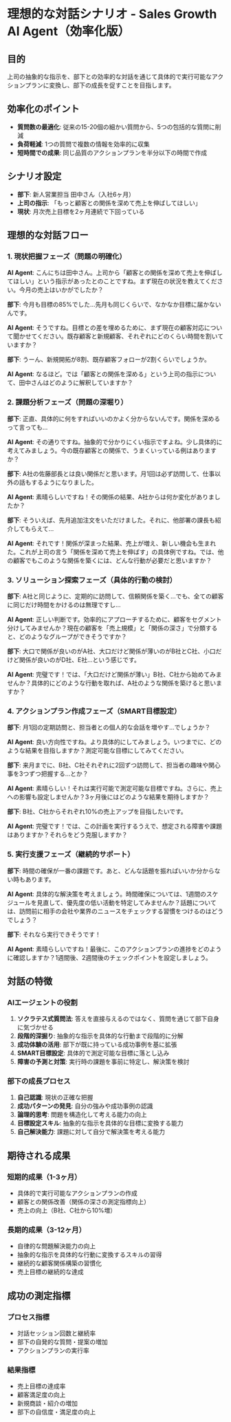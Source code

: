 # 理想的な対話シナリオ - Sales Growth AI Agent（効率化版）

## 目的
上司の抽象的な指示を、部下との効率的な対話を通じて具体的で実行可能なアクションプランに変換し、部下の成長を促すことを目指します。

## 効率化のポイント
- **質問数の最適化**: 従来の15-20個の細かい質問から、5つの包括的な質問に削減
- **負荷軽減**: 1つの質問で複数の情報を効率的に収集
- **短時間での成果**: 同じ品質のアクションプランを半分以下の時間で作成

## シナリオ設定
- **部下**: 新人営業担当 田中さん（入社6ヶ月）
- **上司の指示**: 「もっと顧客との関係を深めて売上を伸ばしてほしい」
- **現状**: 月次売上目標を2ヶ月連続で下回っている

## 理想的な対話フロー

### 1. 現状把握フェーズ（問題の明確化）

**AI Agent**: こんにちは田中さん。上司から「顧客との関係を深めて売上を伸ばしてほしい」という指示があったとのことですね。まず現在の状況を教えてください。今月の売上はいかがでしたか？

**部下**: 今月も目標の85%でした...先月も同じくらいで、なかなか目標に届かないんです。

**AI Agent**: そうですね。目標との差を埋めるために、まず現在の顧客対応について聞かせてください。既存顧客と新規顧客、それぞれにどのくらい時間を割いていますか？

**部下**: うーん、新規開拓が8割、既存顧客フォローが2割くらいでしょうか。

**AI Agent**: なるほど。では「顧客との関係を深める」という上司の指示について、田中さんはどのように解釈していますか？

### 2. 課題分析フェーズ（問題の深堀り）

**部下**: 正直、具体的に何をすればいいのかよく分からないんです。関係を深めるって言っても...

**AI Agent**: その通りですね。抽象的で分かりにくい指示ですよね。少し具体的に考えてみましょう。今の既存顧客との関係で、うまくいっている例はありますか？

**部下**: A社の佐藤部長とは良い関係だと思います。月1回は必ず訪問して、仕事以外の話もするようになりました。

**AI Agent**: 素晴らしいですね！その関係の結果、A社からは何か変化がありましたか？

**部下**: そういえば、先月追加注文をいただけました。それに、他部署の課長も紹介してもらえて...

**AI Agent**: それです！関係が深まった結果、売上が増え、新しい機会も生まれた。これが上司の言う「関係を深めて売上を伸ばす」の具体例ですね。では、他の顧客でもこのような関係を築くには、どんな行動が必要だと思いますか？

### 3. ソリューション探索フェーズ（具体的行動の検討）

**部下**: A社と同じように、定期的に訪問して、信頼関係を築く...でも、全ての顧客に同じだけ時間をかけるのは無理ですし...

**AI Agent**: 正しい判断です。効率的にアプローチするために、顧客をセグメント分けしてみませんか？現在の顧客を「売上規模」と「関係の深さ」で分類すると、どのようなグループができそうですか？

**部下**: 大口で関係が良いのがA社、大口だけど関係が薄いのがB社とC社、小口だけど関係が良いのがD社、E社...という感じです。

**AI Agent**: 完璧です！では、「大口だけど関係が薄い」B社、C社から始めてみませんか？具体的にどのような行動を取れば、A社のような関係を築けると思いますか？

### 4. アクションプラン作成フェーズ（SMART目標設定）

**部下**: 月1回の定期訪問と、担当者との個人的な会話を増やす...でしょうか？

**AI Agent**: 良い方向性ですね。より具体的にしてみましょう。いつまでに、どのような結果を目指しますか？測定可能な目標にしてみてください。

**部下**: 来月までに、B社、C社それぞれに2回ずつ訪問して、担当者の趣味や関心事を3つずつ把握する...とか？

**AI Agent**: 素晴らしい！それは実行可能で測定可能な目標ですね。さらに、売上への影響も設定しませんか？3ヶ月後にはどのような結果を期待しますか？

**部下**: B社、C社からそれぞれ10%の売上アップを目指したいです。

**AI Agent**: 完璧です！では、この計画を実行するうえで、想定される障害や課題はありますか？それらをどう克服しますか？

### 5. 実行支援フェーズ（継続的サポート）

**部下**: 時間の確保が一番の課題です。あと、どんな話題を振ればいいか分からない時もあります。

**AI Agent**: 具体的な解決策を考えましょう。時間確保については、1週間のスケジュールを見直して、優先度の低い活動を特定してみませんか？話題については、訪問前に相手の会社や業界のニュースをチェックする習慣をつけるのはどうでしょう？

**部下**: それなら実行できそうです！

**AI Agent**: 素晴らしいですね！最後に、このアクションプランの進捗をどのように確認しますか？1週間後、2週間後のチェックポイントを設定しましょう。

## 対話の特徴

### AIエージェントの役割
1. **ソクラテス式質問法**: 答えを直接与えるのではなく、質問を通じて部下自身に気づかせる
2. **段階的深掘り**: 抽象的な指示を具体的な行動まで段階的に分解
3. **成功体験の活用**: 部下が既に持っている成功事例を基に拡張
4. **SMART目標設定**: 具体的で測定可能な目標に落とし込み
5. **障害の予測と対策**: 実行時の課題を事前に特定し、解決策を検討

### 部下の成長プロセス
1. **自己認識**: 現状の正確な把握
2. **成功パターンの発見**: 自分の強みや成功事例の認識
3. **論理的思考**: 問題を構造化して考える能力の向上
4. **目標設定スキル**: 抽象的な指示を具体的な目標に変換する能力
5. **自己解決能力**: 課題に対して自分で解決策を考える能力

## 期待される成果

### 短期的成果（1-3ヶ月）
- 具体的で実行可能なアクションプランの作成
- 顧客との関係改善（関係の深さの測定指標向上）
- 売上の向上（B社、C社から10%増）

### 長期的成果（3-12ヶ月）
- 自律的な問題解決能力の向上
- 抽象的な指示を具体的な行動に変換するスキルの習得
- 継続的な顧客関係構築の習慣化
- 売上目標の継続的な達成

## 成功の測定指標

### プロセス指標
- 対話セッション回数と継続率
- 部下の自発的な質問・提案の増加
- アクションプランの実行率

### 結果指標
- 売上目標の達成率
- 顧客満足度の向上
- 新規商談・紹介の増加
- 部下の自信度・満足度の向上